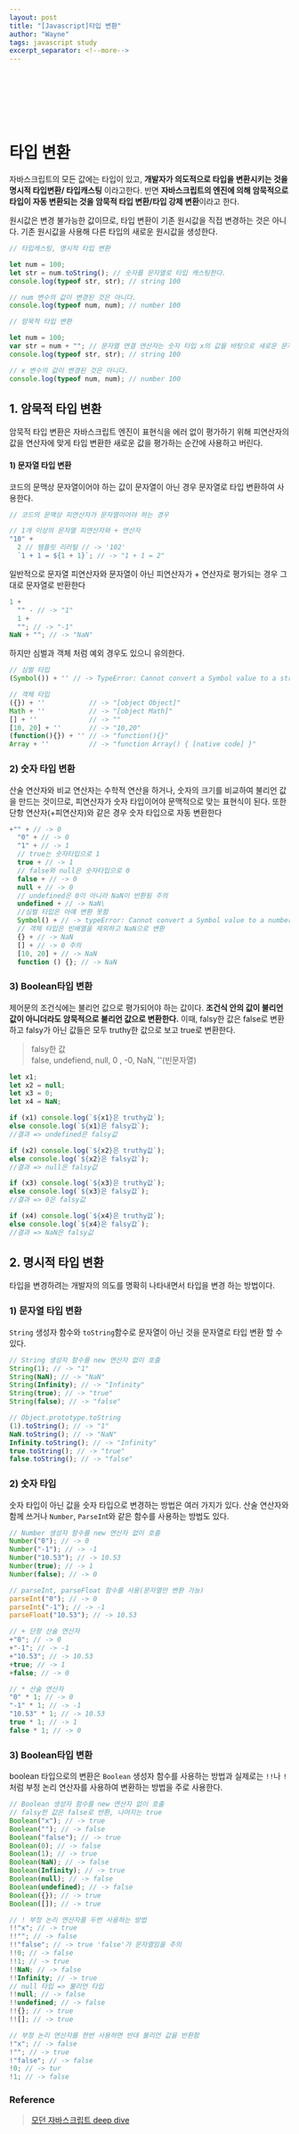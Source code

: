 ```yaml
---
layout: post
title: "[Javascript]타입 변환"
author: "Wayne"
tags: javascript study
excerpt_separator: <!--more-->
---
```


<span style="color:rgba(0,0,0,0)">조건문에 boolean이 아닌 값을 넣어도 작동하는 이유</span>

<!--more-->

<br/><br/><br/>

# 타입 변환

자바스크립트의 모든 값에는 타입이 있고, **개발자가 의도적으로 타입을 변환시키는 것을 명시적 타입변환/ 타입캐스팅** 이라고한다. 반면 **자바스크립트의 엔진에 의해 암묵적으로 타입이 자동 변환되는 것을 암묵적 타입 변환/타입 강제 변환**이라고 한다.

원시값은 변경 불가능한 값이므로, 타입 변환이 기존 원시값을 직접 변경하는 것은 아니다. 기존 원시값을 사용해 다른 타입의 새로운 원시값을 생성한다.

```js
// 타입캐스팅, 명시적 타입 변환

let num = 100;
let str = num.toString(); // 숫자를 문자열로 타입 캐스팅한다.
console.log(typeof str, str); // string 100

// num 변수의 값이 변경된 것은 아니다.
console.log(typeof num, num); // number 100

// 암묵적 타입 변환

let num = 100;
var str = num + ""; // 문자열 연결 연산자는 숫자 타입 x의 값을 바탕으로 새로운 문자열을 생성한다.
console.log(typeof str, str); // string 100

// x 변수의 값이 변경된 것은 아니다.
console.log(typeof num, num); // number 100
```

## 1. 암묵적 타입 변환

암묵적 타입 변환은 자바스크립트 엔진이 표현식을 에러 없이 평가하기 위해 피연산자의 값을 연산자에 맞게 타입 변환한 새로운 값을 평가하는 순간에 사용하고 버린다.

#### 1) 문자열 타입 변환

코드의 문맥상 문자열이어야 하는 값이 문자열이 아닌 경우 문자열로 타입 변환하여 사용한다.

```js
// 코드의 문맥상 피연산자가 문자열이어야 하는 경우

// 1개 이상의 문자열 피연산자와 + 연산자
"10" +
  2 // 템플릿 리러털 // -> '102'
  `1 + 1 = ${1 + 1}`; // -> "1 + 1 = 2"
```

일반적으로 문자열 피연산자와 문자열이 아닌 피연산자가 + 연산자로 평가되는 경우 그대로 문자열로 반환한다

```js
1 +
  "" - // -> "1"
  1 +
  ""; // -> "-1"
NaN + ""; // -> "NaN"
```

하지만 심벌과 객체 처럼 예외 경우도 있으니 유의한다.

```js
// 심벌 타입
(Symbol()) + '' // -> TypeError: Cannot convert a Symbol value to a string

// 객체 타입
({}) + ''           // -> "[object Object]"
Math + ''           // -> "[object Math]"
[] + ''             // -> ""
[10, 20] + ''       // -> "10,20"
(function(){}) + '' // -> "function(){}"
Array + ''          // -> "function Array() { [native code] }"
```

### 2) 숫자 타입 변환

산술 연산자와 비교 연산자는 수학적 연산을 하거나, 숫자의 크기를 비교하여 불리언 값을 만드는 것이므로, 피연산자가 숫자 타입이어야 문맥적으로 맞는 표현식이 된다. 또한 단항 연산자(+피연산자)와 같은 경우 숫자 타입으로 자동 변환한다

```js
+"" + // -> 0
  "0" + // -> 0
  "1" + // -> 1
  // true는 숫자타입으로 1
  true + // -> 1
  // false와 null은 숫자타입으로 0
  false + // -> 0
  null + // -> 0
  // undefined은 0이 아니라 NaN이 반환됨 주의
  undefined + // -> NaN\
  //심벌 타입은 아얘 변환 못함
  Symbol() + // -> typeError: Cannot convert a Symbol value to a number
  // 객체 타입은 빈배열을 제외하고 NaN으로 변환
  {} + // -> NaN
  [] + // -> 0 주의
  [10, 20] + // -> NaN
  function () {}; // -> NaN
```

### 3) Boolean타입 변환

제어문의 조건식에는 불리언 값으로 평가되어야 하는 값이다. **조건식 안의 값이 불리언 값이 아니더라도 암묵적으로 불리언 값으로 변환한다.** 이때, falsy한 값은 false로 변환하고 falsy가 아닌 값들은 모두 truthy한 값으로 보고 true로 변환한다.

> falsy한 값<br/> false, undefiend, null, 0 , -0, NaN, ''(빈문자열)

```js
let x1;
let x2 = null;
let x3 = 0;
let x4 = NaN;

if (x1) console.log(`${x1}은 truthy값`);
else console.log(`${x1}은 falsy값`);
//결과 => undefined은 falsy값

if (x2) console.log(`${x2}은 truthy값`);
else console.log(`${x2}은 falsy값`);
//결과 => null은 falsy값

if (x3) console.log(`${x3}은 truthy값`);
else console.log(`${x3}은 falsy값`);
//결과 => 0은 falsy값

if (x4) console.log(`${x4}은 truthy값`);
else console.log(`${x4}은 falsy값`);
//결과 => NaN은 falsy값
```

## 2. 명시적 타입 변환

타입을 변경하려는 개발자의 의도를 명확히 나타내면서 타입을 변경 하는 방법이다.

### 1) 문자열 타입 변환

`String` 생성자 함수와 `toString`함수로 문자열이 아닌 것을 문자열로 타입 변환 할 수 있다.

```js
// String 생성자 함수를 new 연산자 없이 호출
String(1); // -> "1"
String(NaN); // -> "NaN"
String(Infinity); // -> "Infinity"
String(true); // -> "true"
String(false); // -> "false"

// Object.prototype.toString
(1).toString(); // -> "1"
NaN.toString(); // -> "NaN"
Infinity.toString(); // -> "Infinity"
true.toString(); // -> "true"
false.toString(); // -> "false"
```

### 2) 숫자 타입

숫자 타입이 아닌 값을 숫자 타입으로 변경하는 방법은 여러 가지가 있다. 산술 연산자와 함께 쓰거나 `Number`, `ParseIn`t와 같은 함수를 사용하는 방법도 있다.

```js
// Number 생성자 함수를 new 연산자 없이 호출
Number("0"); // -> 0
Number("-1"); // -> -1
Number("10.53"); // -> 10.53
Number(true); // -> 1
Number(false); // -> 0

// parseInt, parseFloat 함수를 사용(문자열만 변환 가능)
parseInt("0"); // -> 0
parseInt("-1"); // -> -1
parseFloat("10.53"); // -> 10.53

// + 단항 산술 연산자
+"0"; // -> 0
+"-1"; // -> -1
+"10.53"; // -> 10.53
+true; // -> 1
+false; // -> 0

// * 산술 연산자
"0" * 1; // -> 0
"-1" * 1; // -> -1
"10.53" * 1; // -> 10.53
true * 1; // -> 1
false * 1; // -> 0
```

### 3) Boolean타입 변환

boolean 타입으로의 변환은 `Boolean` 생성자 함수를 사용하는 방법과 실제로는 `!!`나 `!`처럼 부정 논리 연산자를 사용하여 변환하는 방법을 주로 사용한다.

```js
// Boolean 생성자 함수를 new 연산자 없이 호출
// falsy한 값은 false로 반환, 나머지는 true
Boolean("x"); // -> true
Boolean(""); // -> false
Boolean("false"); // -> true
Boolean(0); // -> false
Boolean(1); // -> true
Boolean(NaN); // -> false
Boolean(Infinity); // -> true
Boolean(null); // -> false
Boolean(undefined); // -> false
Boolean({}); // -> true
Boolean([]); // -> true

// ! 부정 논리 연산자를 두번 사용하는 방법
!!"x"; // -> true
!!""; // -> false
!!"false"; // -> true 'false'가 문자열임을 주의
!!0; // -> false
!!1; // -> true
!!NaN; // -> false
!!Infinity; // -> true
// null 타입 => 불리언 타입
!!null; // -> false
!!undefined; // -> false
!!{}; // -> true
!![]; // -> true

// 부정 논리 연산자를 한번 사용하면 반대 불리언 값을 반환함
!"x"; // -> false
!""; // -> true
!"false"; // -> false
!0; // -> tur
!1; // -> false
```

### Reference

> [모던 자바스크립트 deep dive](https://wikibook.co.kr/mjs/)
